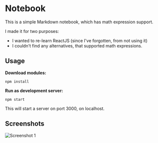 # Notebook

This is a simple Markdown notebook, which has math expression support.

I made it for two purposes:
* I wanted to re-learn ReactJS (since I've forgotten, from not using it)
* I couldn't find any alternatives, that supported math expressions.

## Usage

**Download modules:**

    npm install

**Run as development server:**

    npm start

This will start a server on port 3000, on localhost.

## Screenshots

![Screenshot 1](https://i.imgur.com/uuVOMbr.png)
